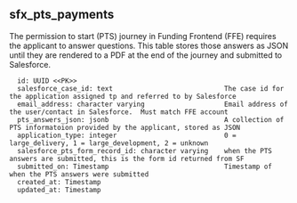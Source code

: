 ## sfx_pts_payments

The permission to start (PTS) journey in Funding Frontend (FFE) requires the applicant to
answer questions.  This table stores those answers as JSON until they are rendered 
to a PDF at the end of the journey and submitted to Salesforce. 

```
  id: UUID <<PK>>
  salesforce_case_id: text                            The case id for the application assigned tp and referred to by Salesforce
  email_address: character varying                    Email address of the user/contact in Salesforce.  Must match FFE account
  pts_answers_json: jsonb                             A collection of PTS informatoion provided by the applicant, stored as JSON
  application_type: integer                           0 = large_delivery, 1 = large_development, 2 = unknown
  salesforce_pts_form_record_id: character varying    when the PTS answers are submitted, this is the form id returned from SF
  submitted_on: Timestamp                             Timestamp of when the PTS answers were submitted
  created_at: Timestamp
  updated_at: Timestamp
```
